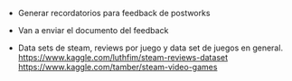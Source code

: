 * Generar recordatorios para feedback de postworks
* Van a enviar el documento del feedback 

* Data sets de steam, reviews por juego y data set de juegos en general.
https://www.kaggle.com/luthfim/steam-reviews-dataset
https://www.kaggle.com/tamber/steam-video-games


